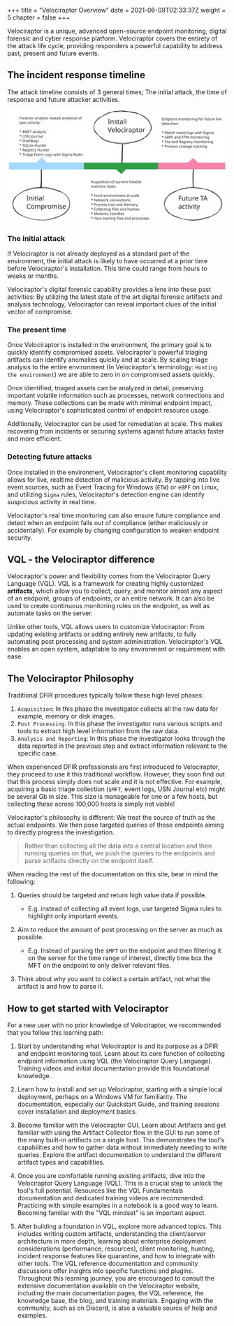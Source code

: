 +++
title = "Velociraptor Overview"
date = 2021-06-09T02:33:37Z
weight = 5
chapter = false
+++

Velociraptor is a unique, advanced open-source endpoint monitoring,
digital forensic and cyber response platform. Velociraptor covers the
entirety of the attack life cycle, providing responders a powerful
capability to address past, present and future events.

## The incident response timeline

The attack timeline consists of 3 general times; The initial attack,
the time of response and future attacker activities.

![Velociraptor and the attack timeline](attack_timeline.svg)


### The initial attack

If Velociraptor is not already deployed as a standard part of the
environment, the initial attack is likely to have occurred at a prior
time before Velociraptor's installation. This time could range from
hours to weeks or months.

Velociraptor's digital forensic capability provides a lens into these
past activities: By utilizing the latest state of the art digital
forensic artifacts and analysis technology, Velociraptor can reveal
important clues of the initial vector of compromise.

### The present time

Once Velociraptor is installed in the environment, the primary goal is
to quickly identify compromised assets. Velociraptor's powerful
triaging artifacts can identify anomalies quickly and at scale. By
scaling triage analysis to the entire environment (In Velociraptor's
terminology: `Hunting the environment`) we are able to zero in on
compromised assets quickly.

Once identified, triaged assets can be analyzed in detail, preserving
important volatile information such as processes, network connections
and memory. These collections can be made with minimal endpoint
impact, using Velociraptor's sophisticated control of endpoint
resource usage.

Additionally, Velociraptor can be used for remediation at scale. This
makes recovering from incidents or securing systems against future
attacks faster and more efficient.

### Detecting future attacks

Once installed in the environment, Velociraptor's client monitoring
capability allows for live, realtime detection of malicious
activity. By tapping into live event sources, such as Event Tracing
for Windows (`ETW`) or `eBPF` on Linux, and utilizing `Sigma` rules,
Velociraptor's detection engine can identify suspicious activity in
real time.

Velociraptor's real time monitoring can also ensure future compliance
and detect when an endpoint falls out of compliance (either
maliciously or accidentally). For example by changing configuration to
weaken endpoint security.

## VQL - the Velociraptor difference

Velociraptor's power and flexibility comes from the Velociraptor Query
Language (VQL). VQL is a framework for creating highly customized
**artifacts**, which allow you to collect, query, and monitor almost
any aspect of an endpoint, groups of endpoints, or an entire
network. It can also be used to create continuous monitoring rules on
the endpoint, as well as automate tasks on the server.

Unlike other tools, VQL allows users to customize Velociraptor: From
updating existing artifacts or adding entirely new artifacts, to fully
automating post processing and system administration. Velociraptor's
VQL enables an open system, adaptable to any environment or
requirement with ease.

## The Velociraptor Philosophy

Traditional DFIR procedures typically follow these high level phases:

1. `Acquisition`: In this phase the investigator collects all the raw
   data for example, memory or disk images.
2. `Post Processing`: In this phase the investigator runs various
   scripts and tools to extract high level information from the raw
   data.
3. `Analysis and Reporting`: In this phase the investigator looks
   through the data reported in the previous step and extract
   information relevant to the specific case.

When experienced DFIR professionals are first introduced to
Velociraptor, they proceed to use it this traditional
workflow. However, they soon find out that this process simply does
not scale and it is not effective. For example, acquiring a basic
triage collection (`$MFT`, event logs, USN Journal etc) might be
several Gb in size. This size is manageable for one or a few hosts,
but collecting these across 100,000 hosts is simply not viable!

Velociraptor's philosophy is different: We treat the source of truth
as the actual endpoints. We then pose targeted queries of these
endpoints aiming to directly progress the investigation.

> Rather than collecting all the data into a central location and then
> running queries on that, we push the queries to the endpoints and
> parse artifacts directly on the endpoint itself.

When reading the rest of the documentation on this site, bear in mind
the following:

1. Queries should be targeted and return high value data if possible.
   * E.g. instead of collecting all event logs, use targeted
     Sigma rules to highlight only important events.

2. Aim to reduce the amount of post processing on the server as much
   as possible.
   * E.g. Instead of parsing the `$MFT` on the endpoint and then
     filtering it on the server for the time range of interest,
     directly time box the MFT on the endpoint to only deliver
     relevant files.

3. Think about why you want to collect a certain artifact, not what
   the artifact is and how to parse it.

## How to get started with Velociraptor

For a new user with no prior knowledge of Velociraptor, we recommended that you
follow this learning path:

1. Start by understanding what Velociraptor is and its purpose as a DFIR and
   endpoint monitoring tool. Learn about its core function of collecting
   endpoint information using VQL (the Velociraptor Query Language). Training
   videos and initial documentation provide this foundational knowledge.

2. Learn how to install and set up Velociraptor, starting with a simple local
   deployment, perhaps on a Windows VM for familiarity. The documentation,
   especially our Quickstart Guide, and training sessions cover installation and
   deployment basics.

3. Become familiar with the Velociraptor GUI. Learn about Artifacts and get
   familiar with using the Artifact Collector flow in the GUI to run some of the
   many built-in artifacts on a single host. This demonstrates the tool's
   capabilities and how to gather data without immediately needing to write
   queries. Explore the artifact documentation to understand the different
   artifact types and capabilities.

4. Once you are comfortable running existing artifacts, dive into the
   Velociraptor Query Language (VQL). This is a crucial step to unlock the
   tool's full potential. Resources like the VQL Fundamentals documentation and
   dedicated training videos are recommended. Practicing with simple examples in
   a notebook is a good way to learn. Becoming familiar with the "VQL mindset"
   is an important aspect.

5. After building a foundation in VQL, explore more advanced topics. This
   includes writing custom artifacts, understanding the client/server
   architecture in more depth, learning about enterprise deployment
   considerations (performance, resources), client monitoring, hunting, incident
   response features like quarantine, and how to integrate with other tools. The
   VQL reference documentation and community discussions offer insights into
   specific functions and plugins. Throughout this learning journey, you are
   encouraged to consult the extensive documentation available on the
   Velociraptor website, including the main documentation pages, the VQL
   reference, the knowledge base, the blog, and training materials. Engaging
   with the community, such as on Discord, is also a valuable source of help and
   examples.
